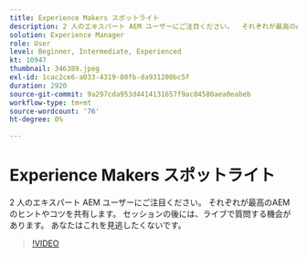 ```yaml
---
title: Experience Makers スポットライト
description: 2 人のエキスパート AEM ユーザーにご注目ください。  それぞれが最高のAEMのヒントやコツを共有します。 セッションの後には、ライブで質問する機会があります。  あなたはこれを見逃したくないです。
solution: Experience Manager
role: User
level: Beginner, Intermediate, Experienced
kt: 10947
thumbnail: 346389.jpeg
exl-id: 1cac2ce6-a033-4319-80fb-da931200bc5f
duration: 2920
source-git-commit: 9a297cda953d4414131657f9ac84580aea0eabeb
workflow-type: tm+mt
source-wordcount: '76'
ht-degree: 0%

---
```


# Experience Makers スポットライト

2 人のエキスパート AEM ユーザーにご注目ください。  それぞれが最高のAEMのヒントやコツを共有します。 セッションの後には、ライブで質問する機会があります。  あなたはこれを見逃したくないです。

>[!VIDEO](https://video.tv.adobe.com/v/346389/?quality=12&learn=on)
